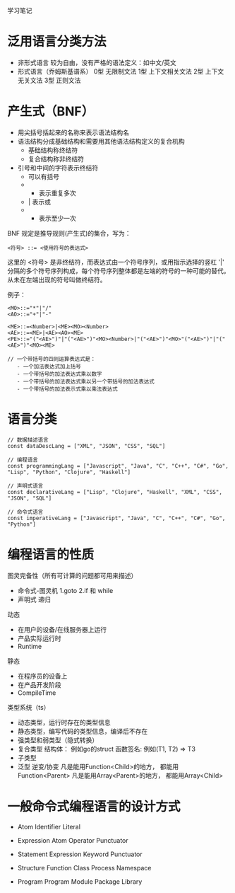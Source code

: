 学习笔记

# 泛用语言分类方法
- 非形式语言
较为自由，没有严格的语法定义：如中文/英文
- 形式语言（乔姆斯基谱系）
	0型 无限制文法
	1型 上下文相关文法
	2型 上下文无关文法
	3型 正则文法
	
# 产生式（BNF）
- 用尖括号括起来的名称来表示语法结构名
- 语法结构分成基础结构和需要用其他语法结构定义的复合机构
	- 基础结构称终结符
	- 复合结构称非终结符
- 引号和中间的字符表示终结符
  - 可以有括号
  - * 表示重复多次
  - | 表示或
  - + 表示至少一次

BNF 规定是推导规则(产生式)的集合，写为：
```
<符号> ::= <使用符号的表达式>
```
这里的 <符号> 是非终结符，而表达式由一个符号序列，或用指示选择的竖杠 '|' 分隔的多个符号序列构成，每个符号序列整体都是左端的符号的一种可能的替代。从未在左端出现的符号叫做终结符。

例子：

```
<MO>::="*"|"/"
<AO>::="+"|"-"

<ME>::=<Number>|<ME><MO><Number>
<AE>::=<ME>|<AE><AO><ME>
<PE>::="("<AE>")"|"("<AE>")"<MO><Number>|"("<AE>")"<MO>"("<AE>")"|"("<AE>")"<MO><ME>

// 一个带括号的四则运算表达式是：
   - 一个加法表达式加上括号
   - 一个带括号的加法表达式乘以数字
   - 一个带括号的加法表达式乘以另一个带括号的加法表达式
   - 一个带括号的加法表示式乘以乘法表达式
```

# 语言分类

```
// 数据描述语言
const dataDescLang = ["XML", "JSON", "CSS", "SQL"]

// 编程语言
const programmingLang = ["Javascript", "Java", "C", "C++", "C#", "Go", "Lisp", "Python", "Clojure", "Haskell"]

// 声明式语言
const declarativeLang = ["Lisp", "Clojure", "Haskell", "XML", "CSS", "JSON", "SQL"]

// 命令式语言
const imperativeLang = ["Javascript", "Java", "C", "C++", "C#", "Go", "Python"]
```
# 编程语言的性质

图灵完备性（所有可计算的问题都可用来描述）

- 命令式-图灵机
1.goto
2.if 和 while
- 声明式
递归


动态
- 在用户的设备/在线服务器上运行
- 产品实际运行时
- Runtime

静态
- 在程序员的设备上
- 在产品开发阶段
- CompileTime

类型系统（ts）

- 动态类型，运行时存在的类型信息
- 静态类型，编写代码的类型信息，编译后不存在
- 强类型和弱类型（隐式转换）
- 复合类型
结构体： 例如go的struct
函数签名: 例如(T1, T2) => T3
- 子类型
- 泛型
逆变/协变
凡是能用Function\<Child>的地方， 都能用Function\<Parent>
凡是能用Array\<Parent>的地方， 都能用Array\<Child>

# 一般命令式编程语言的设计方式
- Atom
Identifier
Literal

- Expression
Atom
Operator
Punctuator
- Statement
Expression
Keyword
Punctuator

- Structure
Function
Class
Process
Namespace

- Program
Program
Module
Package
Library